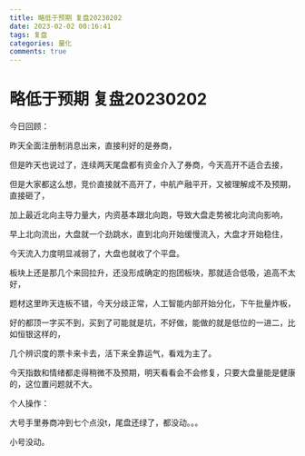 ```yaml
---
title: 略低于预期 复盘20230202 
date: 2023-02-02 00:16:41
tags: 复盘
categories: 量化
comments: true
---
```


# 略低于预期 复盘20230202 

今日回顾：

昨天全面注册制消息出来，直接利好的是券商，

但是昨天也说过了，连续两天尾盘都有资金介入了券商，今天高开不适合去接，

但是大家都这么想，竞价直接就不高开了，中航产融平开，又被理解成不及预期，直接砸了，

加上最近北向主导力量大，内资基本跟北向跑，导致大盘走势被北向流向影响，

早上北向流出，大盘就一个劲跳水，直到北向开始缓慢流入，大盘才开始稳住，

今天流入力度明显减弱了，大盘也就收了个平盘。

板块上还是那几个来回拉升，还没形成确定的抱团板块，那就适合低吸，追高不太好，

题材这里昨天连板不错，今天分歧正常，人工智能内部开始分化，下午批量炸板，

好的都顶一字买不到，买到了可能就是坑，不好做，能做的就是低位的一进二，比如恒银这样的，

几个辨识度的票卡来卡去，活下来全靠运气，看戏为主了。

今天指数和情绪都走得稍微不及预期，明天看看会不会修复，只要大盘量能是健康的，这位置问题就不大。

个人操作：

大号手里券商冲到七个点没t，尾盘还绿了，都没动。。。

小号没动。